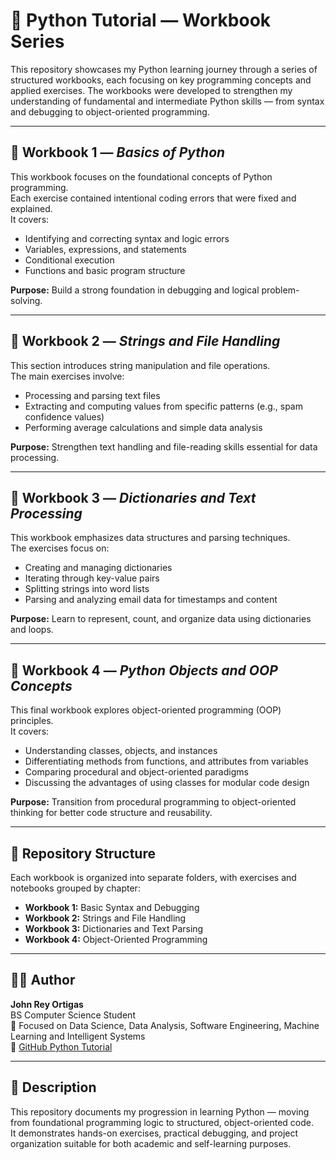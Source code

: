 # 🐍 Python Tutorial — Workbook Series

This repository showcases my Python learning journey through a series of structured workbooks, each focusing on key programming concepts and applied exercises. The workbooks were developed to strengthen my understanding of fundamental and intermediate Python skills — from syntax and debugging to object-oriented programming.

---

## 📘 Workbook 1 — *Basics of Python*
This workbook focuses on the foundational concepts of Python programming.  
Each exercise contained intentional coding errors that were fixed and explained.  
It covers:
- Identifying and correcting syntax and logic errors  
- Variables, expressions, and statements  
- Conditional execution  
- Functions and basic program structure  

**Purpose:** Build a strong foundation in debugging and logical problem-solving.

---

## 📗 Workbook 2 — *Strings and File Handling*
This section introduces string manipulation and file operations.  
The main exercises involve:
- Processing and parsing text files  
- Extracting and computing values from specific patterns (e.g., spam confidence values)  
- Performing average calculations and simple data analysis  

**Purpose:** Strengthen text handling and file-reading skills essential for data processing.

---

## 📙 Workbook 3 — *Dictionaries and Text Processing*
This workbook emphasizes data structures and parsing techniques.  
The exercises focus on:
- Creating and managing dictionaries  
- Iterating through key-value pairs  
- Splitting strings into word lists  
- Parsing and analyzing email data for timestamps and content  

**Purpose:** Learn to represent, count, and organize data using dictionaries and loops.

---

## 📒 Workbook 4 — *Python Objects and OOP Concepts*
This final workbook explores object-oriented programming (OOP) principles.  
It covers:
- Understanding classes, objects, and instances  
- Differentiating methods from functions, and attributes from variables  
- Comparing procedural and object-oriented paradigms  
- Discussing the advantages of using classes for modular code design  

**Purpose:** Transition from procedural programming to object-oriented thinking for better code structure and reusability.

---

## 📁 Repository Structure
Each workbook is organized into separate folders, with exercises and notebooks grouped by chapter:
- **Workbook 1:** Basic Syntax and Debugging  
- **Workbook 2:** Strings and File Handling  
- **Workbook 3:** Dictionaries and Text Parsing  
- **Workbook 4:** Object-Oriented Programming  

---

## 👨‍💻 Author
**John Rey Ortigas**  
BS Computer Science Student  
📍 Focused on Data Science, Data Analysis, Software Engineering, Machine Learning and Intelligent Systems  
🔗 [GitHub Python Tutorial]([https://github.com/<yourusername>](https://github.com/ortigasjohnrey/Python-Tutorials))

---

## 📜 Description
This repository documents my progression in learning Python — moving from foundational programming logic to structured, object-oriented code.  
It demonstrates hands-on exercises, practical debugging, and project organization suitable for both academic and self-learning purposes.
